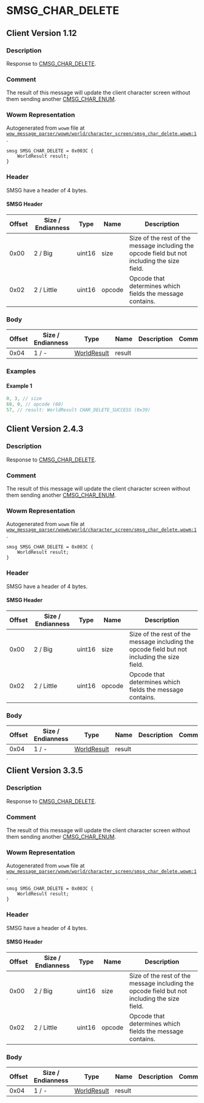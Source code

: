 # SMSG_CHAR_DELETE

## Client Version 1.12

### Description

Response to [CMSG_CHAR_DELETE](./cmsg_char_delete.md).

### Comment

The result of this message will update the client character screen without them sending another [CMSG_CHAR_ENUM](./cmsg_char_enum.md).

### Wowm Representation

Autogenerated from `wowm` file at [`wow_message_parser/wowm/world/character_screen/smsg_char_delete.wowm:1`](https://github.com/gtker/wow_messages/tree/main/wow_message_parser/wowm/world/character_screen/smsg_char_delete.wowm#L1).
```rust,ignore
smsg SMSG_CHAR_DELETE = 0x003C {
    WorldResult result;
}
```
### Header

SMSG have a header of 4 bytes.

#### SMSG Header

| Offset | Size / Endianness | Type   | Name   | Description |
| ------ | ----------------- | ------ | ------ | ----------- |
| 0x00   | 2 / Big           | uint16 | size   | Size of the rest of the message including the opcode field but not including the size field.|
| 0x02   | 2 / Little        | uint16 | opcode | Opcode that determines which fields the message contains.|

### Body

| Offset | Size / Endianness | Type | Name | Description | Comment |
| ------ | ----------------- | ---- | ---- | ----------- | ------- |
| 0x04 | 1 / - | [WorldResult](worldresult.md) | result |  |  |

### Examples

#### Example 1

```c
0, 3, // size
60, 0, // opcode (60)
57, // result: WorldResult CHAR_DELETE_SUCCESS (0x39)
```
## Client Version 2.4.3

### Description

Response to [CMSG_CHAR_DELETE](./cmsg_char_delete.md).

### Comment

The result of this message will update the client character screen without them sending another [CMSG_CHAR_ENUM](./cmsg_char_enum.md).

### Wowm Representation

Autogenerated from `wowm` file at [`wow_message_parser/wowm/world/character_screen/smsg_char_delete.wowm:1`](https://github.com/gtker/wow_messages/tree/main/wow_message_parser/wowm/world/character_screen/smsg_char_delete.wowm#L1).
```rust,ignore
smsg SMSG_CHAR_DELETE = 0x003C {
    WorldResult result;
}
```
### Header

SMSG have a header of 4 bytes.

#### SMSG Header

| Offset | Size / Endianness | Type   | Name   | Description |
| ------ | ----------------- | ------ | ------ | ----------- |
| 0x00   | 2 / Big           | uint16 | size   | Size of the rest of the message including the opcode field but not including the size field.|
| 0x02   | 2 / Little        | uint16 | opcode | Opcode that determines which fields the message contains.|

### Body

| Offset | Size / Endianness | Type | Name | Description | Comment |
| ------ | ----------------- | ---- | ---- | ----------- | ------- |
| 0x04 | 1 / - | [WorldResult](worldresult.md) | result |  |  |

## Client Version 3.3.5

### Description

Response to [CMSG_CHAR_DELETE](./cmsg_char_delete.md).

### Comment

The result of this message will update the client character screen without them sending another [CMSG_CHAR_ENUM](./cmsg_char_enum.md).

### Wowm Representation

Autogenerated from `wowm` file at [`wow_message_parser/wowm/world/character_screen/smsg_char_delete.wowm:1`](https://github.com/gtker/wow_messages/tree/main/wow_message_parser/wowm/world/character_screen/smsg_char_delete.wowm#L1).
```rust,ignore
smsg SMSG_CHAR_DELETE = 0x003C {
    WorldResult result;
}
```
### Header

SMSG have a header of 4 bytes.

#### SMSG Header

| Offset | Size / Endianness | Type   | Name   | Description |
| ------ | ----------------- | ------ | ------ | ----------- |
| 0x00   | 2 / Big           | uint16 | size   | Size of the rest of the message including the opcode field but not including the size field.|
| 0x02   | 2 / Little        | uint16 | opcode | Opcode that determines which fields the message contains.|

### Body

| Offset | Size / Endianness | Type | Name | Description | Comment |
| ------ | ----------------- | ---- | ---- | ----------- | ------- |
| 0x04 | 1 / - | [WorldResult](worldresult.md) | result |  |  |

